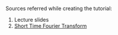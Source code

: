 Sources referred while creating the tutorial:
1) Lecture slides
2) [Short Time Fourier Transform](https://www.youtube.com/watch?v=-Yxj3yfvY-4&list=PL-wATfeyAMNqIee7cH3q1bh4QJFAaeNv0&index=17)

